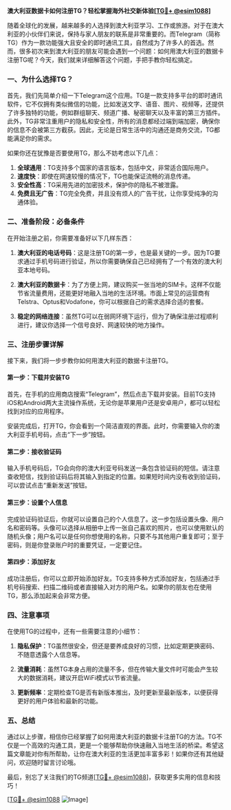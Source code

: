 **澳大利亚数据卡如何注册TG？轻松掌握海外社交新体验[[TG💪+ @esim1088](https://t.me/s/esim1088)]**

随着全球化的发展，越来越多的人选择到澳大利亚学习、工作或旅游。对于在澳大利亚的小伙伴们来说，保持与家人朋友的联系是非常重要的。而Telegram（简称TG）作为一款功能强大且安全的即时通讯工具，自然成为了许多人的首选。然而，很多初次来到澳大利亚的朋友可能会遇到一个问题：如何用澳大利亚的数据卡注册TG呢？今天，我们就来详细解答这个问题，手把手教你轻松搞定。

### 一、为什么选择TG？

首先，我们先简单介绍一下Telegram这个应用。TG是一款支持多平台的即时通讯软件，它不仅拥有类似微信的功能，比如发送文字、语音、图片、视频等，还提供了许多独特的功能，例如群组聊天、频道广播、秘密聊天以及丰富的第三方插件。此外，TG非常注重用户的隐私和安全性，所有的消息都经过端到端加密，确保你的信息不会被第三方截获。因此，无论是日常生活中的沟通还是商务交流，TG都能满足你的需求。

如果你还在犹豫是否要使用TG，那么不妨考虑以下几点：

1. **全球通用**：TG支持多个国家的语言版本，包括中文，非常适合国际用户。
2. **速度快**：即使在网速较慢的情况下，TG也能保证流畅的消息传递。
3. **安全性高**：TG采用先进的加密技术，保护你的隐私不被泄露。
4. **免费且无广告**：TG完全免费，并且没有烦人的广告干扰，让你享受纯净的沟通体验。

### 二、准备阶段：必备条件

在开始注册之前，你需要准备好以下几样东西：

1. **澳大利亚的电话号码**：这是注册TG的第一步，也是最关键的一步。因为TG要求通过手机号码进行验证，所以你需要确保自己已经拥有了一个有效的澳大利亚本地号码。
   
2. **澳大利亚的数据卡**：为了方便上网，建议购买一张当地的SIM卡。这样不仅能节省流量费用，还能更好地融入当地的生活环境。市面上常见的运营商有Telstra、Optus和Vodafone，你可以根据自己的需求选择合适的套餐。

3. **稳定的网络连接**：虽然TG可以在弱网环境下运行，但为了确保注册过程顺利进行，建议你选择一个信号良好、网速较快的地方操作。

### 三、注册步骤详解

接下来，我们将一步步教你如何用澳大利亚的数据卡注册TG。

#### 第一步：下载并安装TG

首先，在手机的应用商店搜索“Telegram”，然后点击下载并安装。目前TG支持iOS和Android两大主流操作系统，无论你是苹果用户还是安卓用户，都可以轻松找到对应的应用程序。

安装完成后，打开TG，你会看到一个简洁直观的界面。此时，你需要输入你的澳大利亚手机号码，点击“下一步”按钮。

#### 第二步：接收验证码

输入手机号码后，TG会向你的澳大利亚号码发送一条包含验证码的短信。请注意查收短信，找到验证码后将其输入到指定的位置。如果短时间内没有收到验证码，可以尝试点击“重新发送”按钮。

#### 第三步：设置个人信息

完成验证码验证后，你就可以设置自己的个人信息了。这一步包括设置头像、用户名和密码等。头像可以选择从相册中上传一张自己喜欢的照片，也可以使用默认的随机头像；用户名可以是任何你想使用的名称，只要不与其他用户重复即可；至于密码，则是你登录账户时的重要凭证，一定要记住。

#### 第四步：添加好友

成功注册后，你可以立即开始添加好友。TG支持多种方式添加好友，包括通过手机号码搜索、扫描二维码或者直接输入对方的用户名。如果你的朋友也在使用TG，那么添加起来会非常方便。

### 四、注意事项

在使用TG的过程中，还有一些需要注意的小细节：

1. **隐私保护**：TG虽然很安全，但还是要养成良好的习惯，比如定期更换密码、不随意透露个人信息等。

2. **流量消耗**：虽然TG本身占用的流量不多，但在传输大量文件时可能会产生较大的数据消耗，建议开启WiFi模式以节省流量。

3. **更新频率**：定期检查TG是否有新版本推出，及时更新至最新版本，以便获得更好的用户体验和最新的功能。

### 五、总结

通过以上步骤，相信你已经掌握了如何用澳大利亚的数据卡注册TG的方法。TG不仅是一个高效的沟通工具，更是一个能够帮助你快速融入当地生活的桥梁。希望这篇文章能对你有所帮助，让你在澳大利亚的生活更加丰富多彩！如果你还有其他疑问，欢迎随时留言讨论哦。

最后，别忘了关注我们的TG频道[[TG💪+ @esim1088](https://t.me/s/esim1088)]，获取更多实用的信息和技巧！

[[TG💪+ @esim1088](https://t.me/s/esim1088) ![Image](https://i.postimg.cc/4NQfJmqS/Snipaste-2025-05-13-00-14-12.png)]